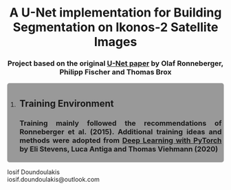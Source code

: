 <style>
    div.sections {
        background-color: #999;
        border-radius: 5px;
        }
</style>

<body>
    <div>
        <h1 style='text-align:center'> A U-Net implementation for Building Segmentation on Ikonos-2 Satellite Images </h1>
        <h3 style='text-align:center'>
            Project based on the original <a href="https://arxiv.org/abs/1505.04597">U-Net paper</a>
            by Olaf Ronneberger, Philipp Fischer and Thomas Brox
        </h2>
    </div>
    <div class='sections'>
        <ol>
            <li>
                <div style='border-width:1px;padding:5px'>
                    <h2>Training Environment</h4>
                    <h3 style='text-align:justify'>Training mainly followed the recommendations of Ronneberger et al. (2015). Additional training ideas and methods were adopted from
                        <a href='https://www.google.com/search?channel=fs&client=ubuntu&q=deep+learning+with+pytorch'>Deep Learning with PyTorch</a> by Eli Stevens, Luca Antiga and Thomas Viehmann (2020)
                    </h3>
                    <p></p>
                </div>
            </li>
        </ol>
    </div>
</body>
<footer>
Iosif Doundoulakis <br>
iosif.doundoulakis@outlook.com
</footer>
